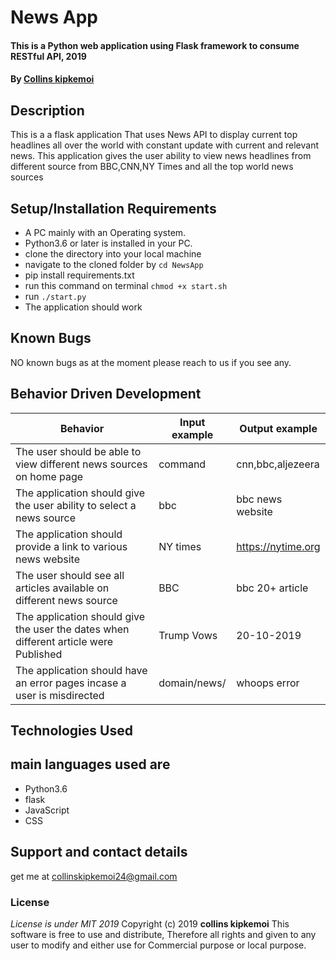 # News App
#### This is a Python web application using Flask framework to consume RESTful API, 2019
#### By **[Collins kipkemoi](https://github.com/kipkemoimayor)**
## Description
This is a a flask application That uses News API to display current top headlines all over the world with constant update with current and relevant news.
This application gives the user  ability to view news headlines from different source from BBC,CNN,NY Times and all the top world news sources
## Setup/Installation Requirements
* A PC mainly with an Operating system.
* Python3.6 or later is installed in your PC.
* clone the directory into your local machine
* navigate to the cloned folder by `cd NewsApp`
* pip install requirements.txt
* run this command on terminal `chmod +x start.sh`
* run `./start.py`
* The application should work
## Known Bugs
NO known bugs as at the moment please reach to us if you see any.
## Behavior Driven Development

| __Behavior__  | __Input example__ | __Output example__ |
| ------------- | ----------------- | ------------------ |
| The user should be able to view different news sources on home page  | command   | cnn,bbc,aljezeera |
| The application should give the user ability to select a news source |bbc | bbc news website |
| The application should provide a link to various news website | NY times | https://nytime.org |
| The user should see all articles available on different news source  | BBC | bbc 20+ article |
| The application should give the user the dates when different article were Published | Trump Vows | 20-10-2019 |
| The application should have an error pages incase a user is misdirected   | domain/news/ | whoops error |


## Technologies Used
## main languages used are
* Python3.6
* flask
* JavaScript
* CSS

## Support and contact details
get me at collinskipkemoi24@gmail.com
### License
*License is under MIT 2019*
Copyright (c) 2019 **collins kipkemoi**
This software is free to use and distribute, Therefore all rights and given to any user to modify and either use for Commercial purpose or local purpose.
